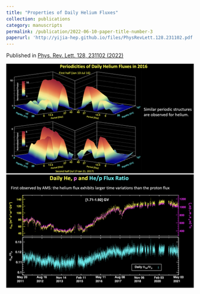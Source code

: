 ```yaml
---
title: "Properties of Daily Helium Fluxes"
collection: publications
category: manuscripts
permalink: /publication/2022-06-10-paper-title-number-3
paperurl: 'http://yijia-hep.github.io/files/PhysRevLett.128.231102.pdf'
---
```

Published in [ Phys. Rev. Lett. 128, 231102 (2022)](https://doi.org/10.1103/PhysRevLett.128.231102)

![Figure caption](../images/helium0.png)
![Figure caption](../images/helium1.png)
